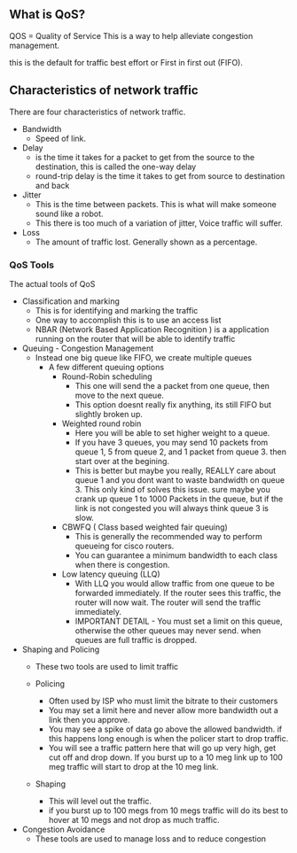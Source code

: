 ## What is QoS?
QOS = Quality of Service
This is a way to help alleviate congestion management. 

this is the default for traffic best effort or First in first out (FIFO).

## Characteristics of network traffic
There are four characteristics of network traffic.
- Bandwidth
  - Speed of link.
- Delay
  - is the time it takes for a packet to get from the source to the destination, this is called the one-way delay
  - round-trip delay is the time it takes to get from source to destination and back
- Jitter
  - This is the time between packets. This is what will make someone sound like a robot. 
  - This there is too much of a variation of jitter, Voice traffic will suffer.
- Loss
  - The amount of traffic lost. Generally shown as a percentage. 

### QoS Tools
The actual tools of QoS
- Classification and marking
  - This is for identifying and marking the traffic
  - One way to accomplish this is to use an access list
  - NBAR (Network Based Application Recognition ) is a application running on the router that will be able to identify traffic
- Queuing - Congestion Management
  - Instead one big queue like FIFO, we create multiple queues
    - A few different queuing options
      - Round-Robin scheduling
        - This one will send the a packet from one queue, then move to the next queue. 
        - This option doesnt really fix anything, its still FIFO but slightly broken up.
      - Weighted round robin
        - Here you will be able to set higher weight to a queue.
        - If you have 3 queues, you may send 10 packets from queue 1, 5 from queue 2, and 1 packet from queue 3. then start over at the begining.
        - This is better but maybe you really, REALLY care about queue 1 and you dont want to waste bandwidth on queue 3. This only kind of solves this issue. sure maybe you crank up queue 1 to 1000 Packets in the queue, but if the link is not congested you will always think queue 3 is slow. 
      - CBWFQ ( Class based weighted fair queuing)
        - This is generally the recommended way to perform queueing for cisco routers.
        - You can guarantee a minimum bandwidth to each class when there is congestion.
      - Low latency queuing (LLQ)
        - With LLQ you would allow traffic from one queue to be forwarded immediately. If the router sees this traffic, the router will now wait. The router will send the traffic immediately. 
        - IMPORTANT DETAIL - You must set a limit on this queue, otherwise the other queues may never send. when queues are full traffic is dropped.      
- Shaping and Policing
  - These two tools are used to limit traffic
  - Policing
    - Often used by ISP who must limit the bitrate to their customers
    - You may set a limit here and never allow more bandwidth out a link then you approve.
    - You may see a spike of data go above the allowed bandwidth. if this happens long enough is when the policer start to drop traffic.
    - You will see a traffic pattern here that will go up very high, get cut off and drop down. If you burst up to a 10 meg link up to 100 meg traffic will start to drop at the 10 meg link.

  - Shaping
    - This will level out the traffic. 
    - if you burst up to 100 megs from 10 megs traffic will do its best to hover at 10 megs and not drop as much traffic.
- Congestion Avoidance
  - These tools are used to manage loss and to reduce congestion
